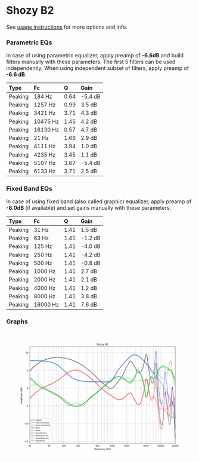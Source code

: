 # Shozy B2
See [usage instructions](https://github.com/jaakkopasanen/AutoEq#usage) for more options and info.

### Parametric EQs
In case of using parametric equalizer, apply preamp of **-6.6dB** and build filters manually
with these parameters. The first 5 filters can be used independently.
When using independent subset of filters, apply preamp of **-6.6 dB**.

| Type    | Fc       |    Q | Gain    |
|:--------|:---------|:-----|:--------|
| Peaking | 184 Hz   | 0.64 | -5.4 dB |
| Peaking | 1257 Hz  | 0.99 | 3.5 dB  |
| Peaking | 3421 Hz  | 3.71 | 4.3 dB  |
| Peaking | 10475 Hz | 1.45 | 4.2 dB  |
| Peaking | 16130 Hz | 0.57 | 4.7 dB  |
| Peaking | 21 Hz    | 1.66 | 2.9 dB  |
| Peaking | 4111 Hz  | 3.94 | 1.0 dB  |
| Peaking | 4235 Hz  | 3.45 | 1.1 dB  |
| Peaking | 5107 Hz  | 3.67 | -5.4 dB |
| Peaking | 6133 Hz  | 3.71 | 2.5 dB  |

### Fixed Band EQs
In case of using fixed band (also called graphic) equalizer, apply preamp of **-8.0dB**
(if available) and set gains manually with these parameters.

| Type    | Fc       |    Q | Gain    |
|:--------|:---------|:-----|:--------|
| Peaking | 31 Hz    | 1.41 | 1.5 dB  |
| Peaking | 63 Hz    | 1.41 | -1.2 dB |
| Peaking | 125 Hz   | 1.41 | -4.0 dB |
| Peaking | 250 Hz   | 1.41 | -4.2 dB |
| Peaking | 500 Hz   | 1.41 | -0.8 dB |
| Peaking | 1000 Hz  | 1.41 | 2.7 dB  |
| Peaking | 2000 Hz  | 1.41 | 2.1 dB  |
| Peaking | 4000 Hz  | 1.41 | 1.2 dB  |
| Peaking | 8000 Hz  | 1.41 | 3.8 dB  |
| Peaking | 16000 Hz | 1.41 | 7.6 dB  |

### Graphs
![](./Shozy%20B2.png)